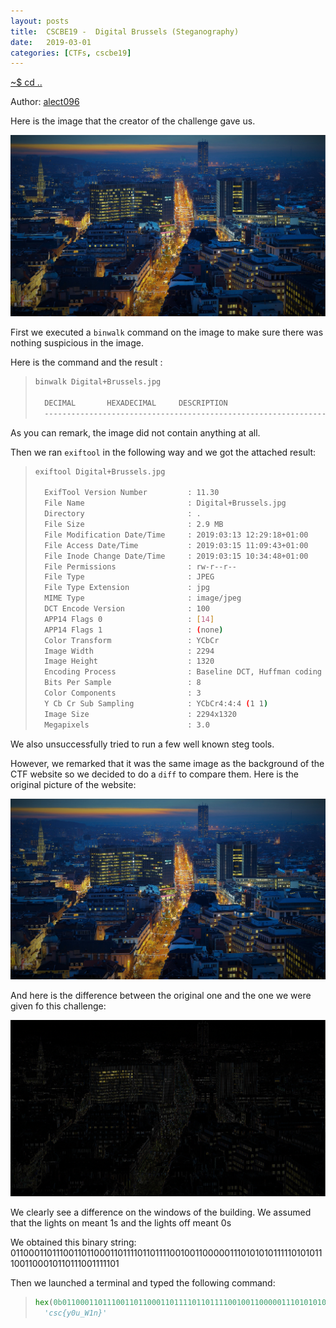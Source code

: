 ```yaml
---
layout: posts
title:  CSCBE19 -  Digital Brussels (Steganography)
date:   2019-03-01
categories: [CTFs, cscbe19]
---
```


[~$ cd ..](/ctfs/cscbe19/2019/03/01/index.html)

Author: [alect096](https://alect096.github.io/)

Here is the image that the creator of the challenge gave us.

![challenge](/assets/res/CTFs/cscbe19/digital_brussels/Digital+Brussels.jpg)

First we executed a `binwalk` command on the image to make sure there was nothing suspicious in the image.

Here is the command and the result :

> ```sh
> binwalk Digital+Brussels.jpg
>
>   DECIMAL       HEXADECIMAL     DESCRIPTION
>   --------------------------------------------------------------------------------
> ```

As you can remark, the image did not contain anything at all.


Then we ran `exiftool` in the following way and we got the attached result:

> ```sh
> exiftool Digital+Brussels.jpg
>
>   ExifTool Version Number         : 11.30
>   File Name                       : Digital+Brussels.jpg
>   Directory                       : .
>   File Size                       : 2.9 MB
>   File Modification Date/Time     : 2019:03:13 12:29:18+01:00
>   File Access Date/Time           : 2019:03:15 11:09:43+01:00
>   File Inode Change Date/Time     : 2019:03:15 10:34:48+01:00
>   File Permissions                : rw-r--r--
>   File Type                       : JPEG
>   File Type Extension             : jpg
>   MIME Type                       : image/jpeg
>   DCT Encode Version              : 100
>   APP14 Flags 0                   : [14]
>   APP14 Flags 1                   : (none)
>   Color Transform                 : YCbCr
>   Image Width                     : 2294
>   Image Height                    : 1320
>   Encoding Process                : Baseline DCT, Huffman coding
>   Bits Per Sample                 : 8
>   Color Components                : 3
>   Y Cb Cr Sub Sampling            : YCbCr4:4:4 (1 1)
>   Image Size                      : 2294x1320
>   Megapixels                      : 3.0
> ```

We also unsuccessfully tried to run a few well known steg tools.

However, we remarked that it was the same image as the background of the CTF website so we decided to do a `diff` to compare them.
Here is the original picture of the website:

![banner](/assets/res/CTFs/cscbe19/digital_brussels/header-bg.jpg)

And here is the difference between the original one and the one we were given fo this challenge:

![diff](/assets/res/CTFs/cscbe19/digital_brussels/difference.png)

We clearly see a difference on the windows of the building.
We assumed that the lights on meant 1s and the lights off meant 0s

We obtained this binary string:
011000110111001101100011011110110111100100110000011101010101111101010111001100010110111001111101

Then we launched a terminal and typed the following command:

> ```python
>hex(0b011000110111001101100011011110110111100100110000011101010101111101010111001100010110111001111101)[2:-1].decode("hex")
>   'csc{y0u_W1n}'
> ```
